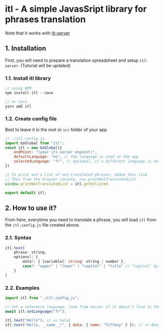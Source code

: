 # itl - A simple JavasSript library for phrases translation

Note that it works with [itl-server](https://github.com/hieunc229/itl-server)

## 1. Installation

First, you will need to prepare a translation spreadsheet and setup `itl-server`. (Tutorial will be updated)

### 1.1. Install itl library

```js
// using NPM
npm install itl --save

// or Yarn
yarn add itl
```

### 1.2. Create config file

Best to leave it in the root or `src` folder of your app

```js
// ./itl.config.js
import GoGlobal from "itl";
const itl = new GoGlobal({
    endPoint: "(your itl-server enpoint)",
    defaultLanguage: "en", // the language is used in the app
    selectedLanguage: "fr", // optional, if a different language is set while using the app, it will ignore this option
})

// To print out a list of not-translated phrases, added this line
// Then from the browser console, run printNotTranslatedList
window.printNotTranslatedList = itl.getUnlisted

export default itl;
```

## 2. How to use it?

From here, everytime you need to translate a phrase, you will load `itl` from the `itl.config.js` file created above.

### 2.1. Syntax
```js
itl.text(
    phrase: string, 
    options?: { 
        data?: { [variable]: string: string | number }, 
        case?: "upper" | "lower" | "capital" | "title" // "capital" by default
    }
)
```


### 2.2. Examples

```js
import itl from "./itl.config.js";

// Set a reference language, load from server if it doesn't find in the cache storage
await itl.setLanguage("fr");

itl.text("Hello"); // => Salut
itl.text("Hello, __name__!", { data: { name: "Tiffany" } }); // => Bonjour, Tiffany!
```
